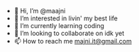 - 👋 Hi, I’m @maajni
- 👀 I’m interested in livin' my best life
- 🌱 I’m currently learning coding 
- 💞️ I’m looking to collaborate on idk yet
- 📫 How to reach me majni.it@gmail.com
